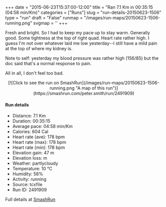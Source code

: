 +++
date = "2015-06-23T15:37:00-12:00"
title = "Ran 7.1 Km in 00:35:15 (04:58 min/Km)"
categories = ["Runs"]
slug = "run-details-20150623-1506"
type = "run"
draft = "False"
runmap = "/images/run-maps/20150623-1506-running.png"
svgmap = '<polyline points="0 55, 0 56, 0 57, 1 60, 2 61, 17 47, 21 45, 27 43, 35 46, 37 44, 39 41, 40 39, 47 39, 61 40, 65 41, 78 51, 84 54, 91 56, 100 56, 93 56, 84 54, 78 51, 67 42, 63 40, 48 39, 40 39, 39 42, 34 46, 27 43, 23 44, 11 53">'
+++

Fresh and bright. So I had to keep my pace up to stay warm. Generally good. Some tightness at the top of right quad. Heart rate rather high. I guess I'm not over whatever laid me low yesterday--I still have a mild pain at the top of where my kidney is. 

Note to self: yesterday my blood pressure was rather high (156/85) but the doc said that's a normal response to pain. 

All in all, I don't feel too bad. 



<!--more-->

<center>
[![Click to see the run on SmashRun](/images/run-maps/20150623-1506-running.png "A map of this run")](https://smashrun.com/peter.smith/run/2491909)
</center>

#### Run details

* Distance: 7.1 Km
* Duration: 00:35:15
* Average pace: 04:58 min/Km
* Calories: 604 Cal
* Heart rate (ave): 178 bpm
* Heart rate (max): 178 bpm
* Heart rate (min): 178 bpm
* Elevation gain: 47 m
* Elevation loss:  m
* Weather: partlycloudy
* Temperature: 10 &deg;C
* Humidity: 58%
* Activity: running
* Source: tcxfile
* Run ID: 2491909

Full details at [SmashRun](https://smashrun.com/peter.smith/run/2491909)
